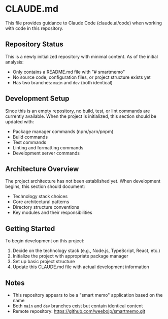 # CLAUDE.md

This file provides guidance to Claude Code (claude.ai/code) when working with code in this repository.

## Repository Status

This is a newly initialized repository with minimal content. As of the initial analysis:
- Only contains a README.md file with "# smartmemo"
- No source code, configuration files, or project structure exists yet
- Has two branches: `main` and `dev` (both identical)

## Development Setup

Since this is an empty repository, no build, test, or lint commands are currently available. When the project is initialized, this section should be updated with:
- Package manager commands (npm/yarn/pnpm)
- Build commands
- Test commands
- Linting and formatting commands
- Development server commands

## Architecture Overview

The project architecture has not been established yet. When development begins, this section should document:
- Technology stack choices
- Core architectural patterns
- Directory structure conventions
- Key modules and their responsibilities

## Getting Started

To begin development on this project:
1. Decide on the technology stack (e.g., Node.js, TypeScript, React, etc.)
2. Initialize the project with appropriate package manager
3. Set up basic project structure
4. Update this CLAUDE.md file with actual development information

## Notes

- This repository appears to be a "smart memo" application based on the name
- Both `main` and `dev` branches exist but contain identical content
- Remote repository: https://github.com/weebojp/smartmemo.git
